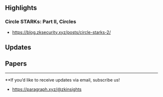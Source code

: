 ## Highlights
### Circle STARKs: Part II, Circles
- <https://blog.zksecurity.xyz/posts/circle-starks-2/>


## Updates

## Papers

---
**If you’d like to receive updates via email, subscribe us!

- <https://paragraph.xyz/@zkinsights>

